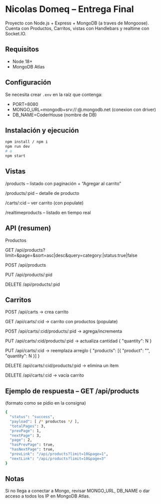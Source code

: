 # Nicolas Domeq – Entrega Final

Proyecto con Node.js + Express + MongoDB (a traves de Mongoose). 
Cuenta con Productos, Carritos, vistas con Handlebars y realtime con Socket.IO.

## Requisitos
- Node 18+
- MongoDB Atlas 

## Configuración
Se necesita crear `.env` en la raíz que contenga:
- PORT=8080
- MONGO_URL=mongodb+srv://<user>:<pass>@<cluster>.mongodb.net (conexion con driver)
- DB_NAME=CoderHouse (nombre de DB)

## Instalación y ejecución
```bash
npm install / npm i
npm run dev   
# o
npm start  
```  
## Vistas
/products – listado con paginación + “Agregar al carrito”

/products/:pid – detalle de producto

/carts/:cid – ver carrito (con populate)

/realtimeproducts – listado en tiempo real

## API (resumen)
Productos

GET /api/products?limit=&page=&sort=asc|desc&query=category:<cat>|status:true|false

POST /api/products

PUT /api/products/:pid

DELETE /api/products/:pid

## Carritos

POST /api/carts → crea carrito

GET /api/carts/:cid → carrito con productos (populate)

POST /api/carts/:cid/products/:pid → agrega/incrementa

PUT /api/carts/:cid/products/:pid → actualiza cantidad { "quantity": N }

PUT /api/carts/:cid → reemplaza arreglo { "products": [{ "product": "<pid>", "quantity": N }] }

DELETE /api/carts/:cid/products/:pid → elimina un ítem

DELETE /api/carts/:cid → vacía carrito

## Ejemplo de respuesta – GET /api/products

(formato como se pidio en la consigna)

```bash
{
  "status": "success",
  "payload": [ /* productos */ ],
  "totalPages": 3,
  "prevPage": 1,
  "nextPage": 3,
  "page": 2,
  "hasPrevPage": true,
  "hasNextPage": true,
  "prevLink": "/api/products?limit=10&page=1",
  "nextLink": "/api/products?limit=10&page=3"
}
```

## Notas
Si no llega a conectar a Mongo, revisar MONGO_URL, DB_NAME o dar acceso a todos los IP en MongoDB Atlas.

